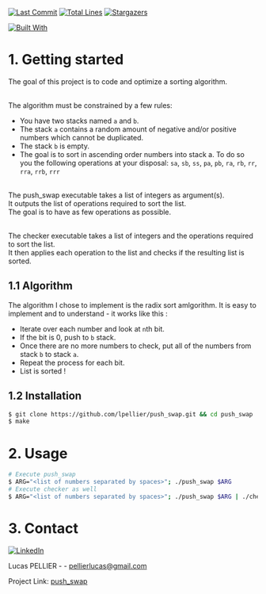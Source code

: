 [![Last Commit][last-commit]][project-url]
[![Total Lines][total-lines]][project-url]
[![Stargazers][stars-shield]][stars-url]

[![Built With][built-with-C++]][project-url]

# 1. Getting started 
The goal of this project is to code and optimize a sorting algorithm.<br/><br/>

The algorithm must be constrained by a few rules:<br/>
* You have two stacks named `a` and `b`.
* The stack `a` contains a random amount of negative and/or positive numbers which cannot be duplicated.
* The stack `b` is empty.
* The goal is to sort in ascending order numbers into stack a. To do so you the following operations at your disposal: `sa`, `sb`, `ss`, `pa`, `pb`, `ra`, `rb`, `rr`, `rra`, `rrb`, `rrr`
<br/><br/>

The push_swap executable takes a list of integers as argument(s).<br/>
It outputs the list of operations required to sort the list.<br/>
The goal is to have as few operations as possible.<br/><br/>

The checker executable takes a list of integers and the operations required to sort the list. <br/>
It then applies each operation to the list and checks if the resulting list is sorted.<br/>

## 1.1 Algorithm
The algorithm I chose to implement is the radix sort amlgorithm. It is easy to implement and to understand - it works like this : <br/>
* Iterate over each number and look at `n`th bit.
* If the bit is 0, push to `b` stack.
* Once there are no more numbers to check, put all of the numbers from stack `b` to stack `a`.
* Repeat the process for each bit.
* List is sorted !

## 1.2 Installation 
```bash
$ git clone https://github.com/lpellier/push_swap.git && cd push_swap
$ make
```

# 2. Usage
```bash
# Execute push_swap
$ ARG="<list of numbers separated by spaces>"; ./push_swap $ARG
# Execute checker as well
$ ARG="<list of numbers separated by spaces>"; ./push_swap $ARG | ./checker $ARG
```
# 3. Contact
[![LinkedIn][linkedin-shield]][linkedin-url]

Lucas PELLIER - - pellierlucas@gmail.com

Project Link: [push_swap](https://github.com/lpellier/push_swap)

[built-with-C++]: https://img.shields.io/badge/built%20with-C++-green

[project-url]: https://github.com/lpellier/push_swap

[total-lines]: https://img.shields.io/tokei/lines/github/lpellier/push_swap
[last-commit]: https://img.shields.io/github/last-commit/lpellier/push_swap?style=flat

[stars-shield]: https://img.shields.io/github/stars/lpellier/push_swap.svg?style=flat
[stars-url]: https://github.com/lpellier/push_swap/stargazers
[linkedin-shield]: https://img.shields.io/badge/-LinkedIn-black.svg?flat&logo=linkedin&colorB=555
[linkedin-url]: https://linkedin.com/in/linkedin_username
[product-screenshot]: images/screenshot.png
[React.js]: https://img.shields.io/badge/React-20232A?style=for-the-badge&logo=react&logoColor=61DAFB
[React-url]: https://reactjs.org/ 
